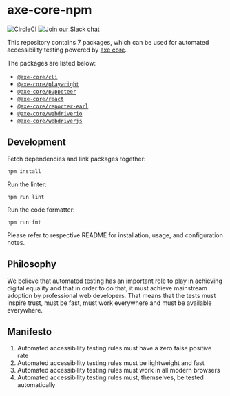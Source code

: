 # axe-core-npm

[![CircleCI](https://circleci.com/gh/dequelabs/axe-core-npm.svg?style=svg&circle-token=5bd96056d8ab9f52737de9b5d7cc614decbb9819)](https://circleci.com/gh/dequelabs/axe-core-npm)
[![Join our Slack chat](https://img.shields.io/badge/slack-chat-purple.svg?logo=slack)](https://accessibility.deque.com/axe-community)

This repository contains 7 packages, which can be used for automated accessibility testing powered by [axe core][axe-core].

The packages are listed below:

- [`@axe-core/cli`](./packages/cli/README.md)
- [`@axe-core/playwright`](./packages/playwright/README.md)
- [`@axe-core/puppeteer`](./packages/puppeteer/README.md)
- [`@axe-core/react`](./packages/react/README.md)
- [`@axe-core/reporter-earl`](./packages/reporter-earl/README.md)
- [`@axe-core/webdriverio`](./packages/webdriverio/README.md)
- [`@axe-core/webdriverjs`](./packages/webdriverjs/README.md)

## Development

Fetch dependencies and link packages together:

```console
npm install
```

Run the linter:

```console
npm run lint
```

Run the code formatter:

```console
npm run fmt
```

Please refer to respective README for installation, usage, and configuration notes.

## Philosophy

We believe that automated testing has an important role to play in achieving digital equality and that in order to do that, it must achieve mainstream adoption by professional web developers. That means that the tests must inspire trust, must be fast, must work everywhere and must be available everywhere.

## Manifesto

1. Automated accessibility testing rules must have a zero false positive rate
2. Automated accessibility testing rules must be lightweight and fast
3. Automated accessibility testing rules must work in all modern browsers
4. Automated accessibility testing rules must, themselves, be tested automatically

[axe-core]: https://github.com/dequelabs/axe-core
